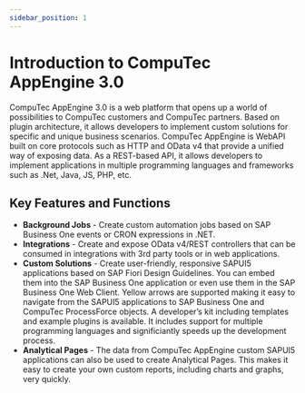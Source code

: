 ```yaml
---
sidebar_position: 1
---
```


# Introduction to CompuTec AppEngine 3.0

CompuTec AppEngine 3.0 is a web platform that opens up a world of possibilities to CompuTec customers and CompuTec partners. Based on plugin architecture, it allows developers to implement custom solutions for specific and unique business scenarios. CompuTec AppEngine is WebAPI built on core protocols such as HTTP and OData v4 that provide a unified way of exposing data. As a REST-based API, it allows developers to implement applications in multiple programming languages and frameworks such as .Net, Java, JS, PHP, etc.

## Key Features and Functions

- **Background Jobs** - Create custom automation jobs based on SAP Business One events or CRON expressions in .NET.
- **Integrations** - Create and expose OData v4/REST controllers that can be consumed in integrations with 3rd party tools or in web applications.
- **Custom Solutions** - Create user-friendly, responsive SAPUI5 applications based on SAP Fiori Design Guidelines. You can embed them into the SAP Business One application or even use them in the SAP Business One Web Client. Yellow arrows are supported making it easy to navigate from the SAPUI5 applications to SAP Business One and CompuTec ProcessForce objects.
A developer’s kit including templates and example plugins is available. It includes support for multiple programming languages and significiantly speeds up the development process.
- **Analytical Pages** - The data from CompuTec AppEngine custom SAPUI5 applications can also be used to create Analytical Pages. This makes it easy to create your own custom reports, including charts and graphs, very quickly.
